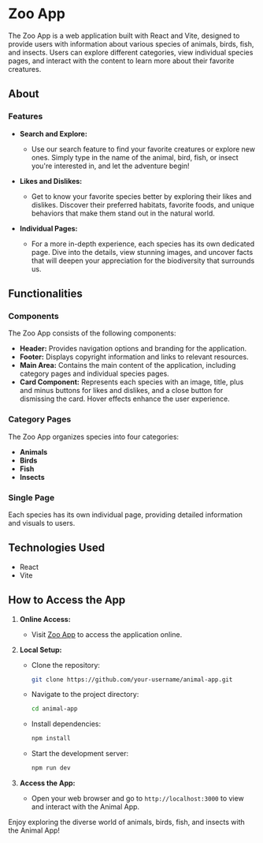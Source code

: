 # Zoo App

The Zoo App is a web application built with React and Vite, designed to provide users with information about various species of animals, birds, fish, and insects. Users can explore different categories, view individual species pages, and interact with the content to learn more about their favorite creatures.

## About

### Features
- **Search and Explore:**
  - Use our search feature to find your favorite creatures or explore new ones. Simply type in the name of the animal, bird, fish, or insect you're interested in, and let the adventure begin!

- **Likes and Dislikes:**
  - Get to know your favorite species better by exploring their likes and dislikes. Discover their preferred habitats, favorite foods, and unique behaviors that make them stand out in the natural world.

- **Individual Pages:**
  - For a more in-depth experience, each species has its own dedicated page. Dive into the details, view stunning images, and uncover facts that will deepen your appreciation for the biodiversity that surrounds us.

## Functionalities

### Components
The Zoo App consists of the following components:
- **Header:** Provides navigation options and branding for the application.
- **Footer:** Displays copyright information and links to relevant resources.
- **Main Area:** Contains the main content of the application, including category pages and individual species pages.
- **Card Component:** Represents each species with an image, title, plus and minus buttons for likes and dislikes, and a close button for dismissing the card. Hover effects enhance the user experience.

### Category Pages
The Zoo App organizes species into four categories:
- **Animals**
- **Birds**
- **Fish**
- **Insects**

### Single Page
Each species has its own individual page, providing detailed information and visuals to users.

## Technologies Used

- React
- Vite

## How to Access the App

1. **Online Access:**
   - Visit [Zoo App](https://pa-zooapp.netlify.app/) to access the application online.

2. **Local Setup:**
   - Clone the repository:
     ```bash
     git clone https://github.com/your-username/animal-app.git
     ```

   - Navigate to the project directory:
     ```bash
     cd animal-app
     ```

   - Install dependencies:
     ```bash
     npm install
     ```

   - Start the development server:
     ```bash
     npm run dev
     ```

3. **Access the App:**
   - Open your web browser and go to `http://localhost:3000` to view and interact with the Animal App.

Enjoy exploring the diverse world of animals, birds, fish, and insects with the Animal App!